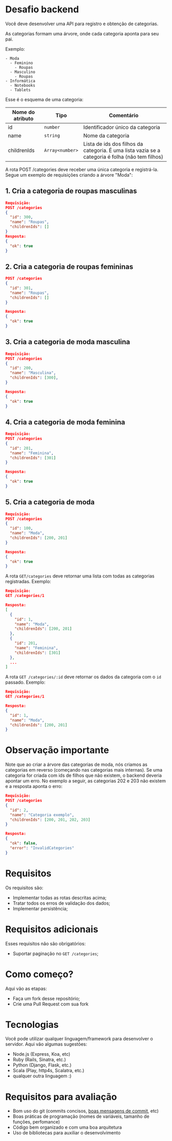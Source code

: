 # Desafio backend
 
Você deve desenvolver uma API para registro e obtenção de categorias.

As categorias formam uma árvore, onde cada categoria aponta para seu pai.

Exemplo:
```
- Moda
  - Feminino
    - Roupas
  - Masculino
    - Roupas
- Informática
  - Notebooks
  - Tablets
```
Esse é o esquema de uma categoria:

| Nome do atributo | Tipo          | Comentário                                                                                      |
|------------------|---------------|-------------------------------------------------------------------------------------------------|
| id               | `number`        | Identificador único da categoria                                                                |
| name             | `string`        | Nome da categoria                                                                               |
| childrenIds      | `Array<number>` | Lista de ids dos filhos da categoria. É uma lista vazia se a categoria é folha (não tem filhos) |
 
A rota POST /categories deve receber uma única categoria e registrá-la. 
Segue um exemplo de requisições criando a árvore "Moda":
## 1. Cria a categoria de roupas masculinas
```json
Requisição:
POST /categories
{
  "id": 300,
  "name": "Roupas",
  "childrenIds": []
}
Resposta:
{
  "ok": true
}
```
## 2. Cria a categoria de roupas femininas
```json
POST /categories
{
  "id": 301,
  "name": "Roupas",
  "childrenIds": []
}

Resposta:
{
  "ok": true
}
```
## 3. Cria a categoria de moda masculina
```json
Requisição:
POST /categories
{
  "id": 200,
  "name": "Masculina",
  "childrenIds": [300],
}

Resposta:
{
  "ok": true
}
```
## 4. Cria a categoria de moda feminina
```json
Requisição:
POST /categories
{
  "id": 201,
  "name": "Feminina",
  "childrenIds": [301]
}

Resposta:
{
  "ok": true
}
```
## 5. Cria a categoria de moda
```json
Requisição:
POST /categories
{
  "id": 100,
  "name": "Moda",
  "childrenIds": [200, 201]
}

Resposta:
{
  "ok": true
}
```
A rota `GET/categories` deve retornar uma lista com todas as categorias registradas.
Exemplo:
```json
Requisição:
GET /categories/1

Resposta:
[
  {
    "id": 1,
    "name": "Moda", 
    "childrenIds": [200, 201]
  },
  {
    "id": 201,
    "name": "Feminina",
    "childrenIds": [301]
  },
  ...
]
```

A rota `GET /categories/:id` deve retornar os dados da categoria com o `id` passado.
Exemplo:
```json
Requisição:
GET /categories/1

Resposta:
{
  "id": 1,
  "name": "Moda", 
  "childrenIds": [200, 201]
}
```
# Observação importante
Note que ao criar a árvore das categorias de moda, nós criamos as categorias em
reverso (começando nas categorias mais internas).
Se uma categoria for criada com ids de filhos que não existem, o backend deveria
apontar um erro. No exemplo a seguir, as categorias 202 e 203 não existem e a
resposta aponta o erro:
```json
Requisição:
POST /categories
{
  "id": 2,
  "name": "Categoria exemplo",
  "childrenIds": [200, 201, 202, 203]
}

Resposta:
{
  "ok": false,
  "error": "InvalidCategories"
}
```
# Requisitos
Os requisitos são:
- Implementar todas as rotas descritas acima;
- Tratar todos os erros de validação dos dados;
- Implementar persistência;
# Requisitos adicionais
Esses requisitos não são obrigatórios:
- Suportar paginação no `GET /categories`;
# Como começo?
Aqui vão as etapas:
- Faça um fork desse repositório;
- Crie uma Pull Request com sua fork
# Tecnologias
Você pode utilizar qualquer linguagem/framework para desenvolver o servidor. Aqui vão algumas sugestões:

- Node.js (Express, Koa, etc)
- Ruby (Rails, Sinatra, etc.)
- Python (Django, Flask, etc.)
- Scala (Play, http4s, Scalatra, etc.)
- qualquer outra linguagem :)

# Requisitos para avaliação
- Bom uso do git (commits concisos, [boas mensagens de commit](https://github.com/erlang/otp/wiki/writing-good-commit-messages), etc)
- Boas práticas de programação (nomes de variáveis, tamanho de funções, perfomance)
- Código bem organizado e com uma boa arquitetura
- Uso de bibliotecas para auxiliar o desenvolvimento
